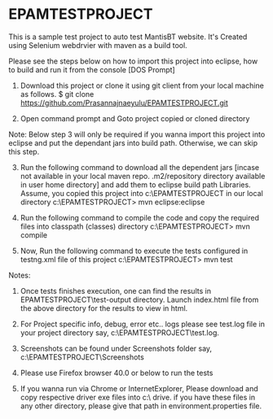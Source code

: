 # EPAMTESTPROJECT
This is a sample test project to auto test MantisBT website. It's Created using Selenium webdrvier with maven as a build tool.

Please see the steps below on how to import this project into eclipse, how to build and run it from the console [DOS Prompt]

1. Download this project or clone it using git client from your local machine as follows.
$ git clone https://github.com/Prasannajnaeyulu/EPAMTESTPROJECT.git

2. Open command prompt and Goto project copied or cloned directory

Note: Below step 3 will only be required if you wanna import this project into eclipse and put the dependant jars into build path. Otherwise, we can skip this step.

3. Run the following command to download all the dependent jars [incase not available in your local maven repo. .m2/repository directory available in user home directory] and add them to eclipse build path Libraries.
Assume, you copied this project into c:\EPAMTESTPROJECT in our local directory
c:\EPAMTESTPROJECT> mvn eclipse:eclipse 

4. Run the following command to compile the code and copy the required files into classpath (classes) directory
c:\EPAMTESTPROJECT> mvn compile

5. Now, Run the following command to execute the tests configured in testng.xml file of this project
c:\EPAMTESTPROJECT> mvn test

Notes:
1. Once tests finishes execution, one can find the results in 
EPAMTESTPROJECT\test-output directory.
Launch index.html file from the above directory for the results to view in html.

2. For Project specific info, debug, error etc.. logs please see test.log file in your project directory say, c:\EPAMTESTPROJECT\test.log.

3. Screenshots can be found under Screenshots folder
   say, c:\EPAMTESTPROJECT\Screenshots

4. Please use Firefox browser 40.0 or below to run the tests
5. If you wanna run via Chrome or InternetExplorer, Please download and copy respective driver exe files into c:\ drive.
if you have these files in any other directory, please give that path in environment.properties file.

